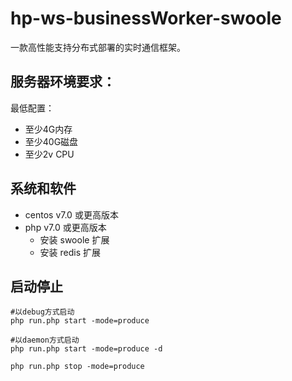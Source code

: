 # hp-ws-businessWorker-swoole

一款高性能支持分布式部署的实时通信框架。

## 服务器环境要求：

最低配置：

- 至少4G内存
- 至少40G磁盘
- 至少2v CPU

## 系统和软件

- centos v7.0 或更高版本
- php v7.0 或更高版本
  - 安装 swoole 扩展
  - 安装 redis 扩展

## 启动停止

```
#以debug方式启动
php run.php start -mode=produce

#以daemon方式启动
php run.php start -mode=produce -d

php run.php stop -mode=produce
```
